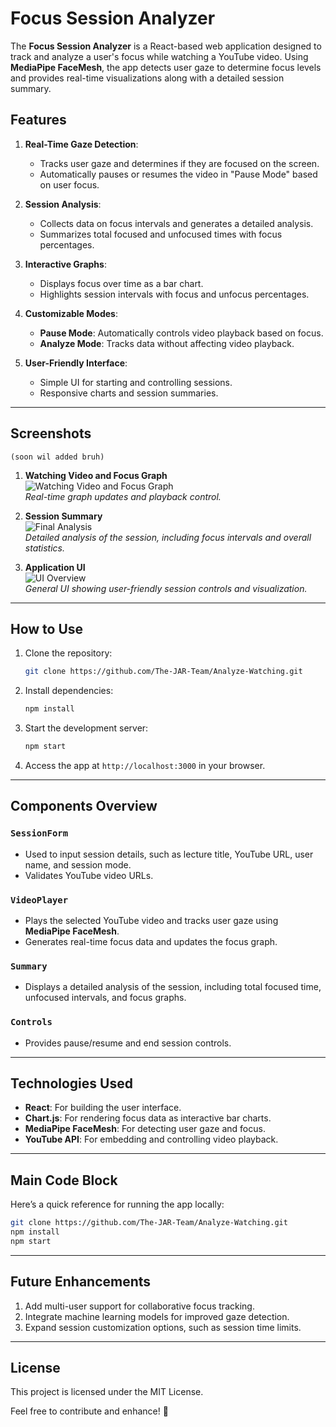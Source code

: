 # Focus Session Analyzer

The **Focus Session Analyzer** is a React-based web application designed to track and analyze a user's focus while watching a YouTube video. Using **MediaPipe FaceMesh**, the app detects user gaze to determine focus levels and provides real-time visualizations along with a detailed session summary.

## Features
1. **Real-Time Gaze Detection**:
   - Tracks user gaze and determines if they are focused on the screen.
   - Automatically pauses or resumes the video in "Pause Mode" based on user focus.

2. **Session Analysis**:
   - Collects data on focus intervals and generates a detailed analysis.
   - Summarizes total focused and unfocused times with focus percentages.

3. **Interactive Graphs**:
   - Displays focus over time as a bar chart.
   - Highlights session intervals with focus and unfocus percentages.

4. **Customizable Modes**:
   - **Pause Mode**: Automatically controls video playback based on focus.
   - **Analyze Mode**: Tracks data without affecting video playback.

5. **User-Friendly Interface**:
   - Simple UI for starting and controlling sessions.
   - Responsive charts and session summaries.

---

## Screenshots
    (soon wil added bruh)
1. **Watching Video and Focus Graph**  
   ![Watching Video and Focus Graph](#)  
   *Real-time graph updates and playback control.*

2. **Session Summary**  
   ![Final Analysis](#)  
   *Detailed analysis of the session, including focus intervals and overall statistics.*

3. **Application UI**  
   ![UI Overview](#)  
   *General UI showing user-friendly session controls and visualization.*

---

## How to Use
1. Clone the repository:
   ```bash
   git clone https://github.com/The-JAR-Team/Analyze-Watching.git
   ```

2. Install dependencies:
   ```bash
   npm install
   ```

3. Start the development server:
   ```bash
   npm start
   ```

4. Access the app at `http://localhost:3000` in your browser.

---

## Components Overview
### `SessionForm`
- Used to input session details, such as lecture title, YouTube URL, user name, and session mode.
- Validates YouTube video URLs.

### `VideoPlayer`
- Plays the selected YouTube video and tracks user gaze using **MediaPipe FaceMesh**.
- Generates real-time focus data and updates the focus graph.

### `Summary`
- Displays a detailed analysis of the session, including total focused time, unfocused intervals, and focus graphs.

### `Controls`
- Provides pause/resume and end session controls.

---

## Technologies Used
- **React**: For building the user interface.
- **Chart.js**: For rendering focus data as interactive bar charts.
- **MediaPipe FaceMesh**: For detecting user gaze and focus.
- **YouTube API**: For embedding and controlling video playback.

---

## Main Code Block
Here’s a quick reference for running the app locally:

```bash
git clone https://github.com/The-JAR-Team/Analyze-Watching.git
npm install
npm start
```

---

## Future Enhancements
1. Add multi-user support for collaborative focus tracking.
2. Integrate machine learning models for improved gaze detection.
3. Expand session customization options, such as session time limits.

---

## License
This project is licensed under the MIT License. 

Feel free to contribute and enhance! 🎉
